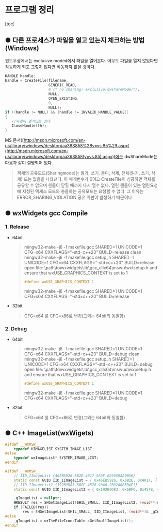 # 프로그램 정리

[toc]

## ● 다른 프로세스가 파일을 열고 있는지 체크하는 방법(Windows)

윈도우상에서는 exclusive moded에서 파일을 열어본다.
아무도 파일을 열지 않았다면 작동하게 되고 그렇지 않다면 작동하지 않을 것이다.

```c++
HANDLE handle;
handle = CreateFile(filename, 
                    GENERIC_READ, 
                    0 /* no sharing! exclusive(dwShareMode)*/, 
                    NULL, 
                    OPEN_EXISTING, 
                    0, 
                    NULL);
if ((handle != NULL) && (handle != INVALID_HANDLE_VALUE))
{
   //파일이 열려있는 상태
   CloseHandle(fh);
}
```

MS 문서([http://msdn.microsoft.com/en-us/library/windows/desktop/aa363858%28v=vs.85%29.aspx](http://msdn.microsoft.com/en-us/library/windows/desktop/aa363858(v=vs.85).aspx))에는 dwShareMode는 다음과 같이 설명되어 있다.

> 객체의 공유모드(Sharingmode)는 읽기, 쓰기, 둘다, 삭제, 전체(읽기, 쓰기, 삭제) 또는 없음을 나타낸다.
> 이 매개변수가 0이고 CreateFile이 성공하면 객체를 공유할 수 없으며 핸들이 닫힐 때까지 다시 열수 없다.
> 열린 핸들이 있는 열린요청에 지정된 액세스 모드와 충돌하는 공유모드는 요청할 수 없다. 그 이유는  ERROR_SHARING_VIOLATION 공유 위반이 발생하기 때문이다


## ● wxWidgets gcc Compile

### 1. Release

- 64bit

  > mingw32-make -j8 -f makefile.gcc SHARED=1 UNICODE=1 CFG=x64 CXXFLAGS="-std=c++20" BUILD=release clean
  > mingw32-make -j8 -f makefile.gcc setup_h SHARED=1 UNICODE=1 CFG=x64 CXXFLAGS="-std=c++20" BUILD=release
  > open file: \path\to\wxwidgets\lib\gcc_dllx64\mswu\wx\setup.h and ensure that wxUSE_GRAPHICS_CONTEXT is set to 1
  >
  > ```c++
  > #define wxUSE_GRAPHICS_CONTEXT 1
  > ```
  >
  >
  > mingw32-make -j8 -f makefile.gcc SHARED=1 UNICODE=1 CFG=x64 CXXFLAGS="-std=c++20" BUILD=release

- 32bit

  > CFG=x64 를 CFG=x86로 변경(그외는 64bit와 동일함)

### 2. Debug

- 64bit

  > mingw32-make -j8 -f makefile.gcc SHARED=1 UNICODE=1 CFG=x64 CXXFLAGS="-std=c++20" BUILD=debug clean
  > mingw32-make -j8 -f makefile.gcc setup_h SHARED=1 UNICODE=1 CFG=x64 CXXFLAGS="-std=c++20" BUILD=debug
  > open file: \path\to\wxwidgets\lib\gcc_dllx64\mswud\wx\setup.h and ensure that wxUSE_GRAPHICS_CONTEXT is set to 1
  >
  > ```c++
  > #define wxUSE_GRAPHICS_CONTEXT 1
  > ```
  >
  > mingw32-make -j8 -f makefile.gcc SHARED=1 UNICODE=1 CFG=x64 CXXFLAGS="-std=c++20" BUILD=debug

- 32bit

  > CFG=x64 를 CFG=x86로 변경(그외는 64bit와 동일함)

## ● C++ ImageList(wxWigets)

```c++
#ifdef __WXMSW__
	typedef HIMAGELIST SYSTEM_IMAGE_LIST;
#else
	typedef wxImageList* SYSTEM_IMAGE_LIST;
#endif

#ifdef __WXMSW__
	// IID_IImageList {46EB5926-582E-4017-9FDF-E8998DAA0950}
	static const GUID IID_IImageList = { 0x46EB5926, 0x582E, 0x4017, { 0x9F, 0xDF, 0xE8, 0x99, 0x8D, 0xAA, 0x9, 0x50 } };
	// IID_IImageList2 {192B9D83-50FC-457B-90A0-2B82A8B5DAE1}
	static const GUID IID_IImageList2 = { 0x192B9D83, 0x50FC, 0x457B, { 0x90, 0xA0, 0x2B, 0x82, 0xA8, 0xB5, 0xDA, 0xE1 } };

	_gImageList = nullptr;
	HRESULT res = SHGetImageList(SHIL_SMALL, IID_IImageList2, (void**)& _gImageList);
	if (FAILED(res))
		res = SHGetImageList(SHIL_SMALL, IID_IImageList, (void**)& _gImageList);
#else
	_gImageList = wxTheFileIconsTable->GetSmallImageList();
#endif
```

